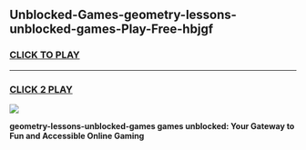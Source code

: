 
## Unblocked-Games-geometry-lessons-unblocked-games-Play-Free-hbjgf
<h3>
<a href="https://premium76.site?title=geometry-lessons-unblocked-games&ref=20M">CLICK TO PLAY</a></h3>
<hr>

<h3>
<a href="https://premium76.site?title=geometry-lessons-unblocked-games&ref=20M">CLICK 2 PLAY</a>
  
</h3>

<a href="https://premium76.site?title=geometry-lessons-unblocked-games&ref=19M"><img src="https://clearcache.store/games.png"></a>


**geometry-lessons-unblocked-games games unblocked: Your Gateway to Fun and Accessible Online Gaming**
